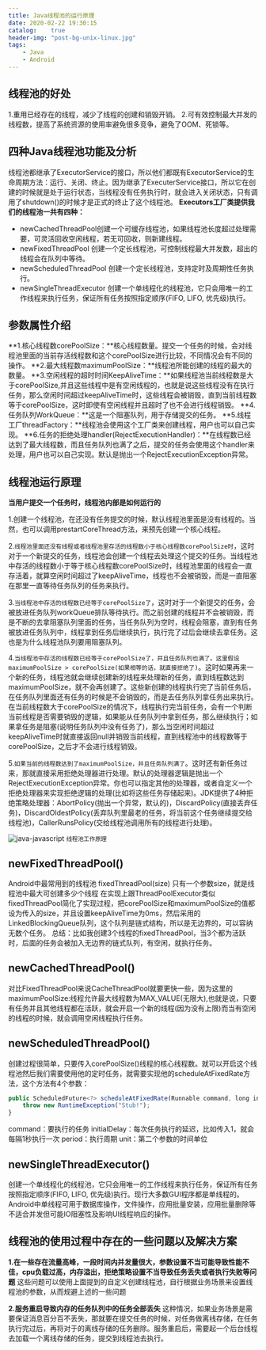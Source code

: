 ```yaml
---
title: Java线程池的运行原理
date: 2020-02-22 19:30:15
catalog:    true
header-img: "post-bg-unix-linux.jpg"
tags:
    - Java
    - Android
---
```



## 线程池的好处

1.重用已经存在的线程，减少了线程的创建和销毁开销。
2.可有效控制最大并发的线程数，提高了系统资源的使用率避免很多竞争，避免了OOM、死锁等。

## 四种Java线程池功能及分析

线程池都继承了ExecutorService的接口，所以他们都既有ExecutorService的生命周期方法：运行、关闭、终止。因为继承了ExecuterService接口，所以它在创建的时候就是处于运行状态，当线程没有任务执行时，就会进入关闭状态，只有调用了shutdown()的时候才是正式的终止了这个线程池。
**Executors工厂类提供我们的线程池一共有四种：**
* newCachedThreadPool创建一个可缓存线程池，如果线程池长度超过处理需要，可灵活回收空闲线程，若无可回收，则新建线程。
* newFixedThreadPool 创建一个定长线程池，可控制线程最大并发数，超出的线程会在队列中等待。
* newScheduledThreadPool 创建一个定长线程池，支持定时及周期性任务执行。
* newSingleThreadExecutor 创建一个单线程化的线程池，它只会用唯一的工作线程来执行任务，保证所有任务按照指定顺序(FIFO, LIFO, 优先级)执行。

## 参数属性介绍

**1.核心线程数corePoolSize：**核心线程数量。提交一个任务的时候，会对线程池里面的当前存活线程数和这个corePoolSize进行比较，不同情况会有不同的操作。
**2.最大线程数maximumPoolSize：**线程池所能创建的线程的最大的数量。
**3.空闲线程的超时时间KeepAliveTime：**如果线程池当前线程数是大于corePoolSize,并且这些线程中是有空闲线程的，也就是说这些线程没有在执行任务，那么空闲时间超过keepAliveTime时，这些线程会被销毁，直到当前线程数等于corePoolSize，这时即使有空闲线程并且超时了也不会进行线程销毁。
**4.任务队列WorkQueue：**这是一个阻塞队列，用于存储提交的任务。
**5.线程工厂threadFactory：**线程池会使用这个工厂类来创建线程，用户也可以自己实现。
**6.任务的拒绝处理handler(RejectExecutionHandler)：**在线程数已经达到了最大线程数，而且任务队列也满了之后，提交的任务会使用这个handler来处理，用户也可以自己实现。默认是抛出一个RejectExecutionException异常。

## 线程池运行原理

**当用户提交一个任务时，线程池内部是如何运行的**

1.创建一个线程池，在还没有任务提交的时候，默认线程池里面是没有线程的。当然，也可以调用prestartCoreThread方法，来预先创建一个核心线程。

2.`线程池里面还没有线程或者线程池里存活的线程数小于核心线程数corePoolSize时`，这时对于一个新提交的任务，线程池会创建一个线程去处理这个提交的任务。当线程池中存活的线程数小于等于核心线程数corePoolSize时，线程池里面的线程会一直存活着，就算空闲时间超过了keepAliveTime，线程也不会被销毁，而是一直阻塞在那里一直等待任务队列的任务来执行。

3.`当线程池中存活的线程数已经等于corePoolSize了`，这时对于一个新提交的任务，会被放进任务队列workQueue排队等待执行。而之前创建的线程并不会被销毁，而是不断的去拿阻塞队列里面的任务，当任务队列为空时，线程会阻塞，直到有任务被放进任务队列中，线程拿到任务后继续执行，执行完了过后会继续去拿任务。这也是为什么线程池队列要用阻塞队列。

4.`当线程池中存活的线程数已经等于corePoolSize了，并且任务队列也满了。这里假设maximumPoolSize > corePoolSize(如果相等的话，就直接拒绝了)`。这时如果再来一个新的任务，线程池就会继续创建新的线程来处理新的任务，直到线程数达到maximumPoolSize，就不会再创建了。这些新创建的线程执行完了当前任务后，在任务队列里面还有任务的时候是不会销毁的，而是去任务队列拿任务出来执行。在当前线程数大于corePoolSize的情况下，线程执行完当前任务，会有一个判断当前线程是否需要销毁的逻辑，如果能从任务队列中拿到任务，那么继续执行；如果拿任务是阻塞(说明任务队列中没有任务了)，那么当空闲时间超过keepAliveTime时就直接返回null并销毁当前线程，直到线程池中的线程数等于corePoolSize，之后才不会进行线程销毁。

5.`如果当前的线程数达到了maximumPoolSize，并且任务队列满了`。这时还有新任务过来，那就直接采用拒绝处理器进行处理。默认的处理器逻辑是抛出一个RejectExecutionException异常。你也可以指定其他的处理器，或者自定义一个拒绝处理器来实现拒绝逻辑的处理(比如将这些任务存储起来)。JDK提供了4种拒绝策略处理器：AbortPolicy(抛出一个异常，默认的)，DiscardPolicy(直接丢弃任务)，DiscardOldestPolicy(丢弃队列里最老的任务，将当前这个任务继续提交给线程池)，CallerRunsPolicy(交给线程池调用所有的线程进行处理)。

![java-javascript](liucheng.png)
<small class="img-hint">线程池工作原理</small>

## newFixedThreadPool()

Android中最常用到的线程池
fixedThreadPool(size) 只有一个参数size，就是线程池中最大可创建多少个线程
在实现上跟ThreadPoolExecutor类似fixedThreadPool简化了实现过程，把corePoolSize和maximumPoolSize的值都设为传入的size，并且设置keepAliveTime为0ms，然后采用的LinkedBlockingQueue队列，这个队列是链式结构，所以是无边界的，可以容纳无数个任务。
总结：比如我创建3个线程的fixedThreadPool，当3个都为活跃时，后面的任务会被加入无边界的链式队列，有空闲，就执行任务。

## newCachedThreadPool()

对比FixedThreadPool来说CacheThreadPool就要更快一些，因为这里的maximumPoolSize:线程允许最大线程数为MAX_VALUE(无限大),也就是说，只要有任务并且其他线程都在活跃，就会开启一个新的线程(因为没有上限)而当有空闲的线程的时候，就会调用空闲线程执行任务。

## newScheduledThreadPool()

创建过程很简单，只要传入corePoolSize()线程的核心线程数。就可以开启这个线程池然后我们需要使用他的定时任务，就需要实现他的scheduleAtFixedRate方法，这个方法有4个参数：
```js
public ScheduledFuture<?> scheduleAtFixedRate(Runnable command, long initialDelay, long period, TimeUnit unit) {
    throw new RuntimeException("Stub!");
}
```
command：要执行的任务
initialDelay：每次任务执行的延迟，比如传入1，就会每隔1秒执行一次
period：执行周期
unit：第二个参数的时间单位

## newSingleThreadExecutor()

创建一个单线程化的线程池，它只会用唯一的工作线程来执行任务，保证所有任务按照指定顺序(FIFO, LIFO, 优先级)执行。现行大多数GUI程序都是单线程的。Android中单线程可用于数据库操作，文件操作，应用批量安装，应用批量删除等不适合并发但可能IO阻塞性及影响UI线程响应的操作。

## 线程池的使用过程中存在的一些问题以及解决方案

**1.在一些存在流量高峰，一段时间内并发量很大，参数设置不当可能导致性能不佳，cpu负载过高，内存溢出，拒绝策略设置不当导致任务丢失或者执行失败等问题**
这些问题可以使用上面提到的自定义创建线程池，自行根据业务场景来设置线程池的参数，从而规避上述的一些问题

**2.服务重启导致内存的任务队列中的任务全部丢失**
这种情况，如果业务场景是需要保证消息百分百不丢失，那就要在提交任务的时候，对任务做离线存储，在任务执行完过后，再将对于的离线存储的任务删除。服务重启后，需要起一个后台线程去加载一个离线存储的任务，提交到线程池去执行。